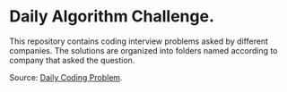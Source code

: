 # Daily Algorithm Challenge.
This repository contains coding interview problems asked by different companies. The solutions are organized into folders named according to company that asked the question. 

Source: [Daily Coding Problem](https://www.dailycodingproblem.com/).
